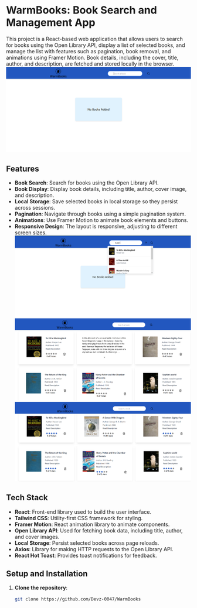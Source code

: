 # WarmBooks: Book Search and Management App

This project is a React-based web application that allows users to search for books using the Open Library API, display a list of selected books, and manage the list with features such as pagination, book removal, and animations using Framer Motion. Book details, including the cover, title, author, and description, are fetched and stored locally in the browser.
![Home Page](./screenshots/Home.png)

## Features

- **Book Search**: Search for books using the Open Library API.
- **Book Display**: Display book details, including title, author, cover image, and description.
- **Local Storage**: Save selected books in local storage so they persist across sessions.
- **Pagination**: Navigate through books using a simple pagination system.
- **Animations**: Use Framer Motion to animate book elements and buttons.
- **Responsive Design**: The layout is responsive, adjusting to different screen sizes.
  ![Search Page](./screenshots/SearchBar.png)
  ![Book Details](./screenshots/Full.png)
  ![Ratting](./screenshots/Rattings.png)

## Tech Stack

- **React**: Front-end library used to build the user interface.
- **Tailwind CSS**: Utility-first CSS framework for styling.
- **Framer Motion**: React animation library to animate components.
- **Open Library API**: Used for fetching book data, including title, author, and cover images.
- **Local Storage**: Persist selected books across page reloads.
- **Axios**: Library for making HTTP requests to the Open Library API.
- **React Hot Toast**: Provides toast notifications for feedback.

## Setup and Installation

1. **Clone the repository**:

   ```bash
   git clone https://github.com/Devz-0047/WarmBooks
   ```
